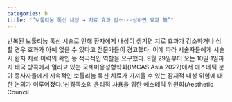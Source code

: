 ```yaml
---
categories: b
title: "“보툴리눔 톡신 내성 → 치료 효과 감소···심하면 효과 無”"
---
```

반복된 보툴리눔 톡신 시술로 인해 환자에게 내성이 생기면 치료 효과가 감소하거나 심할 경우 효과가 아예 없을 수 있다고 전문가들이 경고했다. 이에 따라 시술자들에게 시술 시 환자 치료 이력의 확인 등 적극적인 역할을 요구했다. 9월 29일부터 오는 10일 1일까지 태국 방콕에서 열리고 있는 국제미용성형학회(IMCAS Asia 2022)에서 에스테틱 분야 종사자들에게 지속적인 보툴리눔 톡신 치료가 가져올 수 있는 잠재적 내성 위험에 대한 논의가 이루어졌다.‘신경독소의 윤리적 사용을 위한 에스테틱 위원회(Aesthetic Council